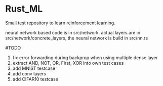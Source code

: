 # Rust_ML

Small test repository to learn reinforcement learning.

neural network based code is in src/network.
actual layers are in src/network/concrete_layers, the neural network is build in src/nn.rs

#TODO
1) fix error forwarding during backprop when using multiple dense layer
2) extract AND, NOT, OR, First, XOR into own test cases
3) add MNIST testcase
4) add conv layers
5) add CIFAR10 testcase
